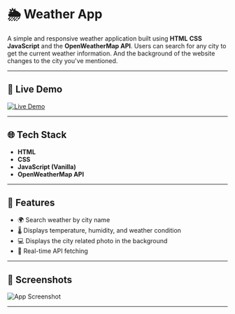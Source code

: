 # 🌦️ Weather App

A simple and responsive weather application built using 
**HTML**
**CSS**
**JavaScript** and the 
**OpenWeatherMap API**. 
Users can search for any city to get the current weather information. And the background of the website changes to the city you've mentioned.

---

## 🔗 Live Demo

[![Live Demo](https://img.shields.io/badge/Live-Demo-blue?style=for-the-badge)](https://bindhusree56.github.io/CloudWeather/)

---

## 🌐 Tech Stack

- **HTML**
- **CSS**
- **JavaScript (Vanilla)**
- **OpenWeatherMap API**

---

## 🧪 Features

- 🌍 Search weather by city name
- 🌡️ Displays temperature, humidity, and weather condition
- 💻 Displays the city related photo in the background
- 🔁 Real-time API fetching

---

## 📸 Screenshots

![App Screenshot](screenshot.png)

---

